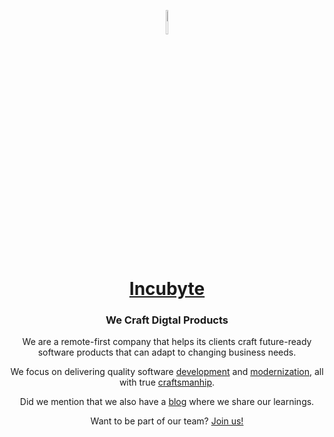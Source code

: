 <div align = "center">

  <figure>
    <img src= "https://raw.githubusercontent.com/incubyte/.github/main/images/icon.png" alt="Incubyte logo" style="width:10%">
  </figure>
  <h1><a href="https://www.incubyte.co/">Incubyte</a></h1>
  <h3>We Craft Digtal Products</h3>

  We are a remote-first company that helps its clients craft future-ready software products that can adapt to changing business needs.
  
  We focus on delivering quality software <a href="https://www.incubyte.co/software-development">development</a> and <a href="https://www.incubyte.co/enhance-and-modernize">modernization</a>, all with true <a href="https://www.incubyte.co/inspiration">craftsmanhip</a>.
    
  Did we mention that we also have a <a href="https://blog.incubyte.co/">blog</a> where we share our learnings.
  
  Want to be part of our team? <a href="https://www.incubyte.co/">Join us!</a>
  
</div>
